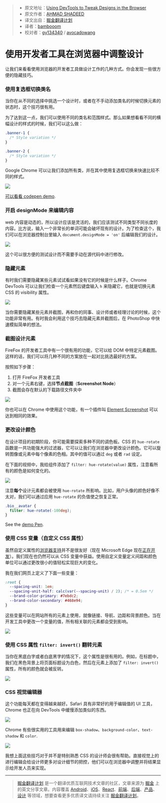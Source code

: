 > * 原文地址：[Using DevTools to Tweak Designs in the Browser](https://css-tricks.com/using-devtools-tweak-designs-browser/)
> * 原文作者：[AHMAD SHADEED](https://css-tricks.com/author/shadeed9/)
> * 译文出自：[掘金翻译计划](https://github.com/xitu/gold-miner)
> * 译者：[bambooom](https://github.com/bambooom)
> * 校对者：[gy134340](https://github.com/gy134340) / [avocadowang](https://github.com/avocadowang)

# 使用开发者工具在浏览器中调整设计

让我们来看看使用浏览器的开发者工具做设计工作的几种方式。你会发现一些很方便的隐藏技巧。

### 使用复选框切换类名

当你在从不同的选择中挑选一个设计时，或者在不手动添加类名的时候切换元素的状态时，这个技巧很有用。

为了达到这一点，我们可以使用不同的类名和范围样式。那么如果想看看不同的横幅设计的样式的时候，我们可以这么做： 


```css
.banner-1 {
  /* Style variation */
}

.banner-2 {
  /* Style variation */
}
```

Google Chrome 可以让我们添加所有类，并在其中使用复选框切换来快速比较不同的样式。

[![](https://i.vimeocdn.com/video/623010079.webp?mw=700&mh=525)](https://player.vimeo.com/video/207830826)

[可以看看 codepen demo](http://codepen.io/shadeed/pen/e2a8f51691cad05bdfd5b14fb9365214?editors=0100).

### 开启 designMode 来编辑内容

web 内容是动态的，所以设计应该是灵活的，我们应该测试不同类型不同长度的内容。比方说，输入一个非常长的单词可能会破坏现有的设计。为了检查这个，我们可以在浏览器控制台里输入 `document.designMode = 'on'` 后编辑我们的设计。

[![](https://i.vimeocdn.com/video/623015649.webp?mw=700&mh=525)](https://player.vimeo.com/video/207835383)

这个可以很方便的测试设计而不需要手动在源代码中进行修改。

### 隐藏元素

有时我们需要隐藏某些元素试试看如果没有它的时候是什么样子。Chrome DevTools 可以让我们检查一个元素然后键盘输入 `h` 来隐藏它，也就是切换元素 CSS 的 visibility 属性。

[![](https://i.vimeocdn.com/video/623017144.webp?mw=700&mh=439)](https://player.vimeo.com/video/207836443)

当你需要隐藏某些元素并截图，再和你的同事、设计师或者经理讨论的时候，这个功能非常有用。有时我会利用这个技巧去隐藏元素并截图后，在 PhotoShop 中快速模拟简单的想法。

### 截图设计元素

FireFox 的开发者工具中有一个很有用的功能，它可以给 DOM 中特定元素截图。这样的话，我们可以将几种不同的方案放在一起对比挑选最好的方案。

按照如下步骤：

1. 打开 FireFox 开发者工具
2. 对一个元素右键，选择**节点截图**（**Screenshot Node**）
3. 截图会存在默认的下载路径文件夹中

![](https://cdn.css-tricks.com/wp-content/uploads/2017/03/firefox-screenshot.jpg)

你也可以在 Chrome 中使用这个功能，有一个插件叫 [Element Screenshot](https://chrome.google.com/webstore/detail/element-screenshot/mhbapdljigafafoimcnnhagdclejnkcf) 可以达到相同的效果。

### 更改设计颜色

在设计项目的初期阶段，你可能需要探索多种不同的调色板。CSS 的 `hue-rotate` 函数是一共功能强大的过滤器，它可以让我们在浏览器中更改设计颜色。它可以旋转图像或元素中每个像素的色相。其中的值可以通过 `deg` 或者 `rad` 设定。 

在下面的视频中，我给组件添加了 `filter: hue-rotate(value)` 属性，注意看所有的颜色是如何变化的。

[![](https://i.vimeocdn.com/video/623210796.webp?mw=700&mh=577)](https://player.vimeo.com/video/207995530)

注意**每个**设计元素都会被使用 `hue-rotate` 所影响。比如，用户头像的颜色好像不太对，我们可以通过应用 `hue-rotate` 的负值使之恢复正常。


```css
.bio__avatar {
  filter: hue-rotate(-100deg);
}
```


See the [demo Pen](http://codepen.io/shadeed/pen/2d611749947ac7688c2710248c473e50?editors=0010).

### 使用 CSS 变量（自定义 CSS 属性）

虽然自定义属性的[浏览器支持](http://caniuse.com/#feat=css-variables)并不是很友好（现在 Microsoft Edge 现在[正在开发](https://developer.microsoft.com/en-us/microsoft-edge/platform/status/csscustompropertiesakacssvariables/?q=css%20v)）。我们现在也仍然可以从 CSS 变量中获益。使用自定义变量定义间距和颜色单位可以通过更改很小的值轻松实现巨大的变化。

我在我们网页上定义了下面一些变量：

```css
:root {
  --spacing-unit: 1em;
  --spacing-unit-half: calc(var(--spacing-unit) / 2); /* = 0.5em */
  --brand-color-primary: #7ebdc2;
  --brand-color-secondary: #468e94;
}
```

这些变量可以在网站所有的元素上使用，就像链接、导航、边距和背景颜色。当在开发工具中更改一个变量的值，所有相关联的元素都会受到影响。

![](https://cdn.css-tricks.com/wp-content/uploads/2017/03/Screen-Shot-2017-03-12-at-4.34.47-PM.jpg)

### 使用 CSS 属性 `filter: invert()` 翻转元素 

当你在黑底白字或者白底黑字的情况下，这个属性是很有用的。例如，在标题中，我们在黑色背景上将页面标题设为白色，然后在元素上添加了 `filter: invert()`属性，所有的颜色就会被反转。 

![](https://cdn.css-tricks.com/wp-content/uploads/2017/03/invert-filter.gif)

### CSS 视觉编辑器

这个功能每天都在变得越来越好。Safari 具有非常好的用于编辑值的 UI 工具，Chrome 也正在向 DevTools 中缓慢添加类似的东西。

[![](https://i.vimeocdn.com/video/623229127.webp?mw=700&mh=525)](https://player.vimeo.com/video/208011466)

Chrome 有些很实用的工具用来编辑 `box-shadow`、`background-color`、`text-shadow` 和 `color`.

![](https://cdn.css-tricks.com/wp-content/uploads/2017/03/chrome-visual-css.gif)

我想上面这些技巧对于并不是特别熟悉 CSS 的设计师会很有帮助。直接视觉上的进行编辑会给设计师更多对设计细节的把控，他们可以在浏览器中调整并将结果显示给开发人员来实现。

---

> [掘金翻译计划](https://github.com/xitu/gold-miner) 是一个翻译优质互联网技术文章的社区，文章来源为 [掘金](https://juejin.im) 上的英文分享文章。内容覆盖 [Android](https://github.com/xitu/gold-miner#android)、[iOS](https://github.com/xitu/gold-miner#ios)、[React](https://github.com/xitu/gold-miner#react)、[前端](https://github.com/xitu/gold-miner#前端)、[后端](https://github.com/xitu/gold-miner#后端)、[产品](https://github.com/xitu/gold-miner#产品)、[设计](https://github.com/xitu/gold-miner#设计) 等领域，想要查看更多优质译文请持续关注 [掘金翻译计划](https://github.com/xitu/gold-miner)。
